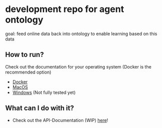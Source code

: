 # development repo for agent ontology

goal: feed online data back into ontology to enable learning based on this data

## How to run?

Check out the documentation for your operating system (Docker is the recommended option)

* [Docker](./docs/runningOnDocker.md)
* [MacOS](./docs/runningOnMacOS.md)
* [Windows](./docs/runningOnWindows.md) (Not fully tested yet)

## What can I do with it?

* Check out the API-Documentation (WIP) [here](./docs/documentation.md)!
